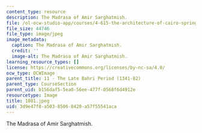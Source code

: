 ```yaml
---
content_type: resource
description: The Madrasa of Amir Sarghatmish.
file: /ol-ocw-studio-app/courses/4-615-the-architecture-of-cairo-spring-2002/3d9e47f8a50385068420a57f55541aca_1081.jpeg
file_size: 44746
file_type: image/jpeg
image_metadata:
  caption: The Madrasa of Amir Sarghatmish.
  credit: ''
  image-alt: The Madrasa of Amir Sarghatmish.
learning_resource_types: []
license: https://creativecommons.org/licenses/by-nc-sa/4.0/
ocw_type: OCWImage
parent_title: 11 - The Late Bahri Period (1341-82)
parent_type: CourseSection
parent_uid: b156daf5-5ea0-56ee-477f-0568f6d4912e
resourcetype: Image
title: 1081.jpeg
uid: 3d9e47f8-a503-8506-8420-a57f55541aca
---
```

The Madrasa of Amir Sarghatmish.
